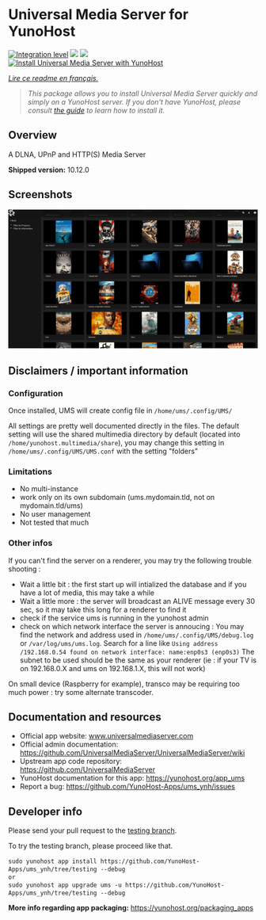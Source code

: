<!--
N.B.: This README was automatically generated by https://github.com/YunoHost/apps/tree/master/tools/README-generator
It shall NOT be edited by hand.
-->

# Universal Media Server for YunoHost

[![Integration level](https://dash.yunohost.org/integration/ums.svg)](https://dash.yunohost.org/appci/app/ums) ![](https://ci-apps.yunohost.org/ci/badges/ums.status.svg) ![](https://ci-apps.yunohost.org/ci/badges/ums.maintain.svg)  
[![Install Universal Media Server with YunoHost](https://install-app.yunohost.org/install-with-yunohost.svg)](https://install-app.yunohost.org/?app=ums)

*[Lire ce readme en français.](./README_fr.md)*

> *This package allows you to install Universal Media Server quickly and simply on a YunoHost server.
If you don't have YunoHost, please consult [the guide](https://yunohost.org/#/install) to learn how to install it.*

## Overview

A DLNA, UPnP and HTTP(S) Media Server

**Shipped version:** 10.12.0



## Screenshots

![](./doc/screenshots/screenshot.gif)

## Disclaimers / important information

### Configuration

Once installed, UMS will create config file in `/home/ums/.config/UMS/`

All settings are pretty well documented directly in the files.
The default setting will use the shared multimedia directory by default (located into `/home/yunohost.multimedia/share`), you may change this setting in `/home/ums/.config/UMS/UMS.conf` with the setting "folders"

### Limitations

 - No multi-instance
 - work only on its own subdomain (ums.mydomain.tld, not on mydomain.tld/ums)
 - No user management
 - Not tested that much

### Other infos

If you can't find the server on a renderer, you may try the following trouble shooting :
- Wait a little bit : the first start up will intialized the database and if you have a lot of media, this may take a while
- Wait a little more : the server will broadcast an ALIVE message every 30 sec, so it may take this long for a renderer to find it
- check if the service ums is running in the yunohost admin
- check on which network interface the server is annoucing : You may find the network and address used in `/home/ums/.config/UMS/debug.log` or `/var/log/ums/ums.log`. Search for a line like `Using address /192.168.0.54 found on network interface: name:enp0s3 (enp0s3)`
The subnet to be used should be the same as your renderer (ie : if your TV is on 192.168.0.X and ums on 192.168.1.X, this will not work)

On small device (Raspberry for example), transco may be requiring too much power : try some alternate transcoder.

## Documentation and resources

* Official app website: www.universalmediaserver.com
* Official admin documentation: https://github.com/UniversalMediaServer/UniversalMediaServer/wiki
* Upstream app code repository: https://github.com/UniversalMediaServer
* YunoHost documentation for this app: https://yunohost.org/app_ums
* Report a bug: https://github.com/YunoHost-Apps/ums_ynh/issues

## Developer info

Please send your pull request to the [testing branch](https://github.com/YunoHost-Apps/ums_ynh/tree/testing).

To try the testing branch, please proceed like that.
```
sudo yunohost app install https://github.com/YunoHost-Apps/ums_ynh/tree/testing --debug
or
sudo yunohost app upgrade ums -u https://github.com/YunoHost-Apps/ums_ynh/tree/testing --debug
```

**More info regarding app packaging:** https://yunohost.org/packaging_apps